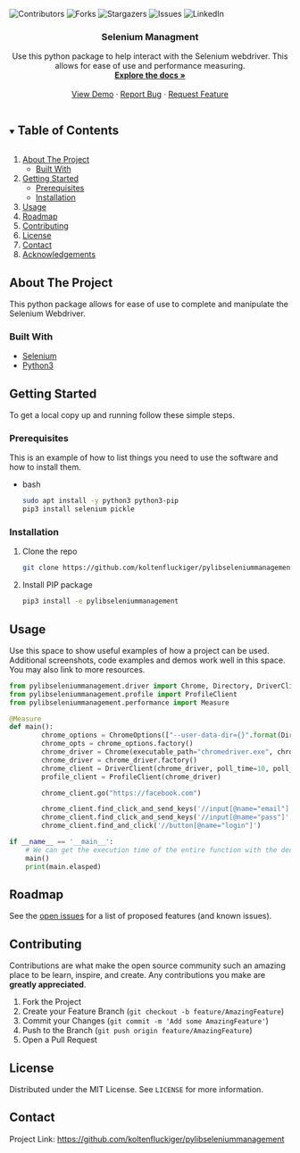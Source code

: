 
[contributors-url]: <https://img.shields.io/github/contributors/koltenfluckiger/pylibseleniummanagement?style=for-the-badge>
[forks-url]: <https://img.shields.io/github/forks/koltenfluckiger/pylibseleniummanagement?style=for-the-badge>
[stars-url]: <https://img.shields.io/github/stars/koltenfluckiger/pylibseleniummanagement?style=for-the-badge>
[issues-url]: <https://img.shields.io/github/issues/koltenfluckiger/pylibseleniummanagement?style=for-the-badge>
[linkedin-shield]: <https://img.shields.io/badge/-LinkedIn-black.svg?style=for-the-badge&logo=linkedin&colorB=555>
[linkedin-url]: <https://linkedin.com/in/koltenfluckiger>

![Contributors][contributors-url]
![Forks][forks-url]
![Stargazers][stars-url]
![Issues][issues-url]
![LinkedIn][linkedin-shield]

  <h3 align="center">Selenium Managment</h3>

  <p align="center">
    Use this python package to help interact with the Selenium webdriver. This allows for ease of use and performance measuring.
    <br />
    <a href="https://github.com/koltenfluckiger/pylibseleniummanagement"><strong>Explore the docs »</strong></a>
    <br />
    <br />
    <a href="https://github.com/koltenfluckiger/pylibseleniummanagement">View Demo</a>
    ·
    <a href="https://github.com/koltenfluckiger/pylibseleniummanagement/issues">Report Bug</a>
    ·
    <a href="https://github.com/koltenfluckiger/pylibseleniummanagement/issues">Request Feature</a>
  </p>
</p>

<!-- TABLE OF CONTENTS -->

<details open="open">
  <summary><h2 style="display: inline-block">Table of Contents</h2></summary>
  <ol>
    <li>
      <a href="#about-the-project">About The Project</a>
      <ul>
        <li><a href="#built-with">Built With</a></li>
      </ul>
    </li>
    <li>
      <a href="#getting-started">Getting Started</a>
      <ul>
        <li><a href="#prerequisites">Prerequisites</a></li>
        <li><a href="#installation">Installation</a></li>
      </ul>
    </li>
    <li><a href="#usage">Usage</a></li>
    <li><a href="#roadmap">Roadmap</a></li>
    <li><a href="#contributing">Contributing</a></li>
    <li><a href="#license">License</a></li>
    <li><a href="#contact">Contact</a></li>
    <li><a href="#acknowledgements">Acknowledgements</a></li>
  </ol>
</details>

<!-- ABOUT THE PROJECT -->

## About The Project

This python package allows for ease of use to complete and manipulate the Selenium Webdriver.

### Built With

-   [Selenium](https://pypi.org/project/selenium/)
-   [Python3](https://www.python.org/)

<!-- GETTING STARTED -->

## Getting Started

To get a local copy up and running follow these simple steps.

### Prerequisites

This is an example of how to list things you need to use the software and how to install them.

-   bash
    ```sh
    sudo apt install -y python3 python3-pip
    pip3 install selenium pickle
    ```

### Installation

1.  Clone the repo
    ```sh
    git clone https://github.com/koltenfluckiger/pylibseleniummanagement.git
    ```
2.  Install PIP package
    ```sh
    pip3 install -e pylibseleniummanagement
    ```

<!-- USAGE EXAMPLES -->

## Usage

Use this space to show useful examples of how a project can be used. Additional screenshots, code examples and demos work well in this space. You may also link to more resources.


```python
from pylibseleniummanagement.driver import Chrome, Directory, DriverClient, ChromeOptions
from pylibseleniummanagement.profile import ProfileClient
from pylibseleniummanagement.performance import Measure

@Measure
def main():
        chrome_options = ChromeOptions(["--user-data-dir={}".format(Directory.WIN_CHROME.value)])
        chrome_opts = chrome_options.factory()
        chrome_driver = Chrome(executable_path="chromedriver.exe", chrome_options=chrome_opts)
        chrome_driver = chrome_driver.factory()
        chrome_client = DriverClient(chrome_driver, poll_time=10, poll_frequency=1)
        profile_client = ProfileClient(chrome_driver)

        chrome_client.go("https://facebook.com")

        chrome_client.find_click_and_send_keys('//input[@name="email"]',"XXXXXXXX@gmail.com")
        chrome_client.find_click_and_send_keys('//input[@name="pass"]',"XXXXXXXXXXXX")
        chrome_client.find_and_click('//button[@name="login"]')

if __name__ == '__main__':
    # We can get the execution time of the entire function with the decorator
    main()
    print(main.elasped)
```


<!-- ROADMAP -->

## Roadmap

See the [open issues](https://github.com/koltenfluckiger/pylibseleniummanagement/issues) for a list of proposed features (and known issues).

<!-- CONTRIBUTING -->

## Contributing

Contributions are what make the open source community such an amazing place to be learn, inspire, and create. Any contributions you make are **greatly appreciated**.

1.  Fork the Project
2.  Create your Feature Branch (`git checkout -b feature/AmazingFeature`)
3.  Commit your Changes (`git commit -m 'Add some AmazingFeature'`)
4.  Push to the Branch (`git push origin feature/AmazingFeature`)
5.  Open a Pull Request

<!-- LICENSE -->

## License

Distributed under the MIT License. See `LICENSE` for more information.

<!-- CONTACT -->

## Contact

Project Link: <https://github.com/koltenfluckiger/pylibseleniummanagement>



